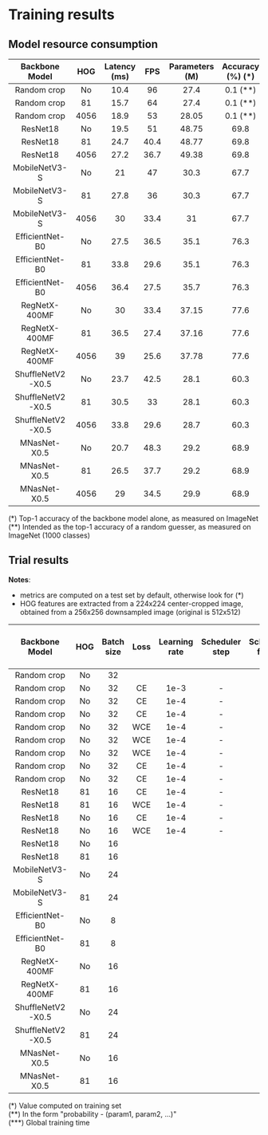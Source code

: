 # Training results

## Model resource consumption

| Backbone Model | HOG | Latency (ms) | FPS | Parameters (M) | Accuracy (%) (*) |
|:-------:|:---------:|:---:|:-----:|:------------:|:---:|
| Random crop | No | 10.4 | 96 | 27.4 | 0.1 (**)  |
| Random crop | 81 | 15.7 | 64 | 27.4 | 0.1 (**) |
| Random crop | 4056 | 18.9 | 53 | 28.05 | 0.1 (**) |
| ResNet18 | No | 19.5 | 51 | 48.75 |69.8 |
| ResNet18 | 81 | 24.7 | 40.4 | 48.77 |69.8 |
| ResNet18 | 4056 | 27.2 | 36.7 | 49.38 |69.8 |
| MobileNetV3-S | No | 21 | 47 | 30.3 |67.7 |
| MobileNetV3-S | 81 | 27.8 | 36 | 30.3 |67.7 |
| MobileNetV3-S | 4056 | 30 | 33.4 | 31 |67.7 |
| EfficientNet-B0 | No | 27.5 | 36.5 | 35.1 |76.3 |
| EfficientNet-B0 | 81 | 33.8 | 29.6 | 35.1 |76.3 |
| EfficientNet-B0 | 4056 | 36.4 | 27.5 |35.7 |76.3 |
| RegNetX-400MF | No | 30 | 33.4 | 37.15 |77.6 |
| RegNetX-400MF | 81 | 36.5 | 27.4 | 37.16 |77.6 |
| RegNetX-400MF | 4056 | 39 | 25.6 | 37.78 |77.6 |
| ShuffleNetV2-X0.5 | No | 23.7 | 42.5 | 28.1 |60.3 |
| ShuffleNetV2-X0.5 | 81 | 30.5 | 33 | 28.1 |60.3 |
| ShuffleNetV2-X0.5 | 4056 | 33.8 | 29.6 | 28.7 |60.3 |
| MNasNet-X0.5 | No | 20.7 | 48.3 | 29.2 |68.9 |
| MNasNet-X0.5 | 81 | 26.5 | 37.7 | 29.2 |68.9 |
| MNasNet-X0.5 | 4056 | 29 | 34.5 | 29.9 |68.9 |


(*) Top-1 accuracy of the backbone model alone, as measured on ImageNet  
(**) Intended as the top-1 accuracy of a random guesser, as measured on ImageNet (1000 classes)

## Trial results

**Notes**:
- metrics are computed on a test set by default, otherwise look for (*)
- HOG features are extracted from a 224x224 center-cropped image, obtained from a 256x256 downsampled image (original is 512x512)

| Backbone Model | HOG | Batch size | Loss | Learning rate | Scheduler step | Scheduler factor | Weight decay | Color jitter (**) | Lighting noise (**) | Gaussian blur (**) | Geometric transform (**) | Epochs | Reduction factor | Test loss | Test epochs | Top-1 accuracy (%) | Top-5 accuracy (%) | MCA (%) | Top-5 weighted MCA (%) | Training time (mins) (***) | Output folder |
|:--------------:|:---:|:--:|:----------:|:-------------:|:------------:|:------------:|:------:|:----------------:|:--------------:|:--------------:|:---:|:-------------:|:--:|:--:|:--:|:--:|:--:|:--:|:--:|:--:|:--:|
| Random crop | No | 32 |  |  |  |  |  | | | | |  |  |  |  |  | | | | |[link]() |
| Random crop | No | 32 | CE | 1e-3 | - | - | 1e-6 | - | - | - | - | 2 | 1 | 4.3 | 2 | 10.4 | 26.6 | 2.7 | 5.3 | ~20 |[link](./out/official/20241229_184457/) |
| Random crop | No | 32 | CE | 1e-4 | - | - | 1e-6 | - | - | - | - | 2 | 1 | 3.9 | 2 | 16.2 | 35.4 | 6.65 | 11.1 | ~21 |[link](./out/official/20241230_175101/) |
| Random crop | No | 32 | CE | 1e-4 | - | - | 1e-6 | - | - | - | - | 2 | 1 | 3.8 | 2 | 18.4 | 37.4 | 7.4 | 12.3 | ~21 |[link](./out/official/20241229_184711/) |
| Random crop | No | 32 | WCE | 1e-4 | - | - | 1e-6 | - | - | - | - | 2 | 1 | 3.98 | 2 | 13.6 | 30.8 | 6.4 | 10.4 | ~19 |[link](./out/official/20241230_000332/) |
| Random crop | No | 32 | WCE | 1e-4 | - | - | 1e-6 | - | - | - | - | 2 | 1 | 3.8 | 2 | 14 | 30.3 | 7.04 | 11.1 | ~20 |[link](./out/official/20241230_185001/) |
| Random crop | No | 32 | WCE | 1e-4 | - | - | 1e-5 | - | - | - | - | 2 | 1 | 3.81 | 2 | 13.6 | 30.7 | 6.76 | 11 | ~20 |[link](./out/official/20241230_192513/) |
| Random crop | No | 32 | CE | 1e-4 | - | - | 1e-6 | - | - | - | - | 6 | 1 | 3.4 | 6 | 25 | 48.5 | 14.9 | 22.4 | 60 |[link](./out/official/20241230_003603/) |
| Random crop | No | 32 | CE | 1e-4 | - | - | 1e-6 | - | - | - | - | 2 | 1 | 3.9 | 2 | 16.2 | 35.4 | 6.65 | 11.1 | ~21 |[link](./out/official/20241230_225438/) |
| ResNet18 | 81 | 16 | CE | 1e-4 | - | - | 1e-5 | - | - | - | - | 2 | 1 | 3.91 | 2 | 16.35 | 36.17 | 6 | 10.6 | ~33 |[link](/out/official/20241229_184539/) |
| ResNet18 | 81 | 16 | WCE | 1e-4 | - | - | 1e-5 | - | - | - | - | 2 | 1 | 3.92 | 2 | 12.3 | 29.4 | 5.7 | 10.1 | ~33 |[link](/out/official/20241230_210424/) |
| ResNet18 | No | 16 | CE | 1e-4 | - | - | 1e-5 | - | - | - | - | 2 | 1 | 4 | 2 | 14.5 | 33.5 | 5.5 | 9.84 | ~28 |[link](/out/official/20241229_182211/) |
| ResNet18 | No | 16 | WCE | 1e-4 | - | - | 1e-5 | - | - | - | - | 2 | 1 | 3.9 | 2 | 13.3 | 29.7 | 6.08 | 10 | ~29 |[link](/out/official/20241230_205642/) |
| ResNet18 | No | 16 | | | | | | | | | | | | | | | | | | |[link]() |
| ResNet18 | 81 | 16 | | | | | | | | | | | | | | | | | | |[link]() |
| MobileNetV3-S | No | 24 | || | | | | | | | | | | | | | | | |[link]() |
| MobileNetV3-S | 81 | 24 | || | | | | | | | | | | | | | | | |[link]() |
| EfficientNet-B0 | No | 8 | || | | | | | | | | | | | | | | | |[link]() |
| EfficientNet-B0 | 81 | 8 | || | | | | | | | | | | | | | | | | [link]() |
| RegNetX-400MF | No | 16 | || | | | | | | | | | | | | | | | | [link]() |
| RegNetX-400MF | 81 | 16 | | || | | | | | | | | | | | | | | |[link]() |
| ShuffleNetV2-X0.5 | No | 24 | || | | | | | | | | | | | | | | | |[link]() |
| ShuffleNetV2-X0.5 | 81 | 24 | || | | | | | | | | | | | | | | | |[link]() |
| MNasNet-X0.5 | No | 16 | | | | || | | | | | | | | | | | | |[link]() |
| MNasNet-X0.5 | 81 | 16 | | | || | | | | | | | | | | | | | |[link]() |

(\*) Value computed on training set  
(*\*) In the form "probability - (param1, param2, ...)"  
(\***) Global training time